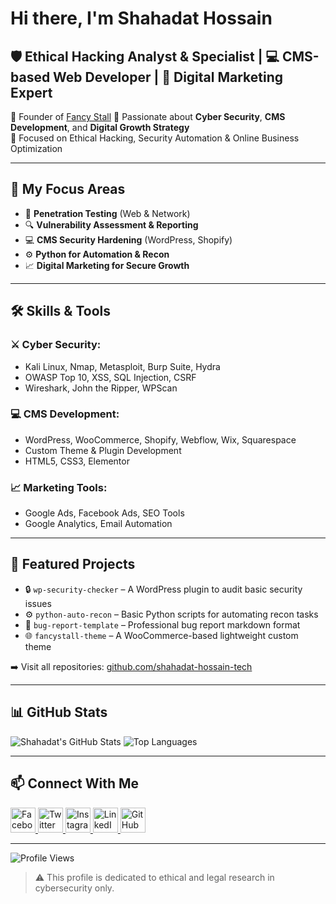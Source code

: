 # Hi there, I'm Shahadat Hossain

## 🛡️ Ethical Hacking Analyst & Specialist | 💻 CMS-based Web Developer | 📢 Digital Marketing Expert

🎯 Founder of [Fancy Stall](https://fancystall.com)
💼 Passionate about **Cyber Security**, **CMS Development**, and **Digital Growth Strategy**  
🧠 Focused on Ethical Hacking, Security Automation & Online Business Optimization

---

## 🔐 My Focus Areas

- 🎯 **Penetration Testing** (Web & Network)
- 🔍 **Vulnerability Assessment & Reporting**
- 💻 **CMS Security Hardening** (WordPress, Shopify)
- ⚙️ **Python for Automation & Recon**
- 📈 **Digital Marketing for Secure Growth**

---

## 🛠 Skills & Tools

### ⚔️ Cyber Security:
- Kali Linux, Nmap, Metasploit, Burp Suite, Hydra
- OWASP Top 10, XSS, SQL Injection, CSRF
- Wireshark, John the Ripper, WPScan

### 💻 CMS Development:
- WordPress, WooCommerce, Shopify, Webflow, Wix, Squarespace
- Custom Theme & Plugin Development
- HTML5, CSS3, Elementor

### 📈 Marketing Tools:
- Google Ads, Facebook Ads, SEO Tools
- Google Analytics, Email Automation

---

## 📌 Featured Projects

- 🔒 `wp-security-checker` – A WordPress plugin to audit basic security issues
- ⚙️ `python-auto-recon` – Basic Python scripts for automating recon tasks
- 🧪 `bug-report-template` – Professional bug report markdown format
- 🌐 `fancystall-theme` – A WooCommerce-based lightweight custom theme

➡️ Visit all repositories: [github.com/shahadat-hossain-tech](https://github.com/shahadat-hossain-tech)

---

## 📊 GitHub Stats

![Shahadat's GitHub Stats](https://github-readme-stats.vercel.app/api?username=shahadat-hossain-tech&show_icons=true&theme=tokyonight)
![Top Languages](https://github-readme-stats.vercel.app/api/top-langs/?username=shahadat-hossain-tech&layout=compact&theme=tokyonight)

---

## 📫 Connect With Me

<p align="left">
  <a href="[https://www.facebook.com/shahadathossain.bd](https://www.facebook.com/shahadathossain.tech)" target="_blank" rel="nofollow">
    <img src="https://raw.githubusercontent.com/arturssmirnovs/arturssmirnovs/master/fb.png" alt="Facebook" width="40" style="max-width: 100%;">
  </a>
  <a href="https://twitter.com/shahadathossain" target="_blank" rel="nofollow">
    <img src="https://raw.githubusercontent.com/arturssmirnovs/arturssmirnovs/master/tw.png" alt="Twitter" width="40" style="max-width: 100%;">
  </a>
  <a href="https://www.instagram.com/shahadathossain" target="_blank" rel="nofollow">
    <img src="https://raw.githubusercontent.com/arturssmirnovs/arturssmirnovs/master/ig.png" alt="Instagram" width="40" style="max-width: 100%;">
  </a>
  <a href="https://www.linkedin.com/in/shahadat-hossain" target="_blank" rel="nofollow">
    <img src="https://raw.githubusercontent.com/arturssmirnovs/arturssmirnovs/master/in.png" alt="LinkedIn" width="40" style="max-width: 100%;">
  </a>
  <a href="https://github.com/shahadat-hossain-tech" target="_blank">
    <img src="https://raw.githubusercontent.com/arturssmirnovs/arturssmirnovs/master/git.png" alt="GitHub" width="40" style="max-width: 100%;">
  </a>
</p>


---

![Profile Views](https://komarev.com/ghpvc/?username=shahadat-hossain-tech&color=blue)

> ⚠️ This profile is dedicated to ethical and legal research in cybersecurity only.
